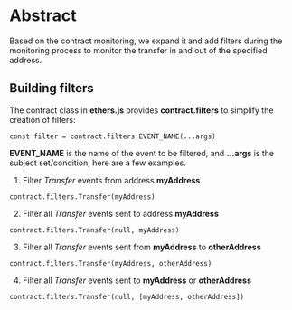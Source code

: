 # Abstract

Based on the contract monitoring, we expand it and add filters during the monitoring process to monitor the transfer in and out of the specified address.

## Building filters

The contract class in **ethers.js** provides **contract.filters** to simplify the creation of filters:

```
const filter = contract.filters.EVENT_NAME(...args)
```

**EVENT_NAME** is the name of the event to be filtered, and **...args** is the subject set/condition, here are a few examples.

1. Filter *Transfer* events from address **myAddress**

```
contract.filters.Transfer(myAddress)
```

2. Filter all *Transfer* events sent to address **myAddress**

```
contract.filters.Transfer(null, myAddress)
```

3. Filter all *Transfer* events sent from **myAddress** to **otherAddress**

```
contract.filters.Transfer(myAddress, otherAddress)
```

4. Filter all *Transfer* events sent to **myAddress** or **otherAddress**

```
contract.filters.Transfer(null, [myAddress, otherAddress])
```
